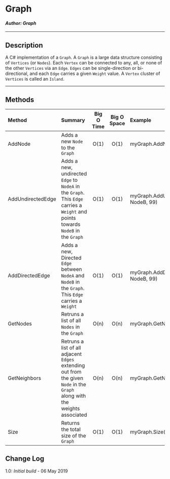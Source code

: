 # Graph
#### *Author: Graph*

------------------------------

## Description
A C# implementation of a `Graph`. A `Graph` is a large data structure consisting of `Vertices` (or `Nodes`).  Each `Vertex` can be connected to any, all, or none of the other `Vertices` via an `Edge`.  `Edges` can be single-direction or bi-directional, and each `Edge` carries a given `Weight` value.  A `Vertex` cluster of `Vertices` is called an `Island`.

------------------------------

## Methods

| Method | Summary | Big O Time | Big O Space | Example | 
| :----------- | :----------- | :-------------: | :-------------: | :----------- |
| AddNode | Adds a new `Node` to the `Graph` | O(1) | O(1) | myGraph.AddNode(99) |
| AddUndirectedEdge | Adds a new, undirected `Edge` to `NodeA` in the `Graph`.  This `Edge` carries a `Weight` and points towards `NodeB` in the `Graph` | O(1) | O(1) | myGraph.AddUndirectedEdge(NodeA, NodeB, 99) |
| AddDirectedEdge | Adds a new, Directed `Edge` between `NodeA` and `NodeB` in the `Graph`.  This `Edge` carries a `Weight` | O(1) | O(1) | myGraph.AddDirectedEdge(NodeA, NodeB, 99) |
| GetNodes | Retruns a list of all `Nodes` in the `Graph` | O(n) | O(n) | myGraph.GetNodes() |
| GetNeighbors | Retruns a list of all adjacent `Edges` extending out from the given `Node` in the `Graph` along with the weights associated | O(n) | O(n) | myGraph.GetNeighbors(Node) |
| Size | Returns the total size of the `Graph` | O(1) | O(1) | myGraph.Size() |


## Change Log
1.0: *Initial build* - 06 May 2019
